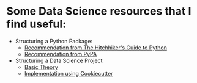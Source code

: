# Some Data Science resources that I find useful:
- Structuring a Python Package:
  - [Recommendation from The Hitchhiker's Guide to Python](https://docs.python-guide.org/writing/structure/)
  - [Recommendation from PyPA](https://docs.python-guide.org/writing/structure/)
- Structuring a Data Science Project
  - [Basic Theory](https://www.kdnuggets.com/2022/05/structure-data-science-project-stepbystep-guide.html)
  - [Implementation using Cookiecutter](https://drivendata.github.io/cookiecutter-data-science/)

